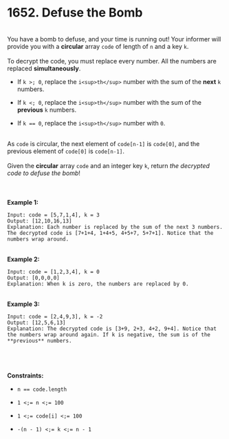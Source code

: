 # 1652. Defuse the Bomb

<br />You have a bomb to defuse, and your time is running out! Your informer will provide you with a **circular** array `code` of length of `n` and a key `k`.<br />
<br />To decrypt the code, you must replace every number. All the numbers are replaced **simultaneously**.<br />

* If `k >; 0`, replace the `i<sup>th</sup>` number with the sum of the **next** `k` numbers.

* If `k <; 0`, replace the `i<sup>th</sup>` number with the sum of the **previous** `k` numbers.

* If `k == 0`, replace the `i<sup>th</sup>` number with `0`.


<br />As `code` is circular, the next element of `code[n-1]` is `code[0]`, and the previous element of `code[0]` is `code[n-1]`.<br />
<br />Given the **circular** array `code` and an integer key `k`, return <em>the decrypted code to defuse the bomb</em>!<br />
<br /> <br />
<br />**Example 1:**<br />
```
Input: code = [5,7,1,4], k = 3
Output: [12,10,16,13]
Explanation: Each number is replaced by the sum of the next 3 numbers. The decrypted code is [7+1+4, 1+4+5, 4+5+7, 5+7+1]. Notice that the numbers wrap around.
```
<br />**Example 2:**<br />
```
Input: code = [1,2,3,4], k = 0
Output: [0,0,0,0]
Explanation: When k is zero, the numbers are replaced by 0. 
```
<br />**Example 3:**<br />
```
Input: code = [2,4,9,3], k = -2
Output: [12,5,6,13]
Explanation: The decrypted code is [3+9, 2+3, 4+2, 9+4]. Notice that the numbers wrap around again. If k is negative, the sum is of the **previous** numbers.
```
<br /> <br />
<br />**Constraints:**<br />

* `n == code.length`

* `1 <;= n <;= 100`

* `1 <;= code[i] <;= 100`

* `-(n - 1) <;= k <;= n - 1`